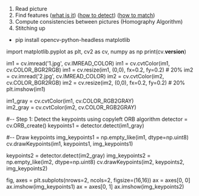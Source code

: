 1. Read picture 
2. Find features ([what is it](https://docs.opencv.org/4.x/df/d54/tutorial_py_features_meaning.html)) ([how to detect](https://docs.opencv.org/4.x/d7/d66/tutorial_feature_detection.html)) ([how to match](https://docs.opencv.org/4.x/d5/d6f/tutorial_feature_flann_matcher.html))
3. Compute consistencies between pictures (Homography Algorithm)
4. Stitching up

* pip install opencv-python-headless matplotlib

import matplotlib.pyplot as plt, cv2 as cv, numpy as np 
print(cv.__version__)

im1 = cv.imread('1.jpg', cv.IMREAD_COLOR)
im1 = cv.cvtColor(im1, cv.COLOR_BGR2RGB)
im1 = cv.resize(im1, (0,0), fx=0.2, fy=0.2) # 20%
im2 = cv.imread('2.jpg', cv.IMREAD_COLOR)
im2 = cv.cvtColor(im2, cv.COLOR_BGR2RGB)
im2 = cv.resize(im2, (0,0), fx=0.2, fy=0.2) # 20%
plt.imshow(im1)



im1_gray = cv.cvtColor(im1, cv.COLOR_RGB2GRAY)  
im2_gray = cv.cvtColor(im2, cv.COLOR_RGB2GRAY)  
 
#-- Step 1: Detect the keypoints using copyleft ORB algorithm
detector = cv.ORB_create()
keypoints1 = detector.detect(im1_gray)

#-- Draw keypoints
img_keypoints1 = np.empty_like(im1, dtype=np.uint8)
cv.drawKeypoints(im1, keypoints1, img_keypoints1)  

keypoints2 = detector.detect(im2_gray)
img_keypoints2 = np.empty_like(im2, dtype=np.uint8)
cv.drawKeypoints(im2, keypoints2, img_keypoints2)  

fig, axes = plt.subplots(nrows=2, ncols=2, figsize=(16,16))
ax = axes[0, 0]
ax.imshow(img_keypoints1) 
ax = axes[0, 1]
ax.imshow(img_keypoints2) 


